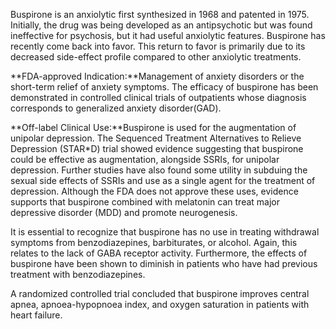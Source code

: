 Buspirone is an anxiolytic first synthesized in 1968 and patented in 1975. Initially, the drug was being developed as an antipsychotic but was found ineffective for psychosis, but it had useful anxiolytic features. Buspirone has recently come back into favor. This return to favor is primarily due to its decreased side-effect profile compared to other anxiolytic treatments.

**FDA-approved Indication:**Management of anxiety disorders or the short-term relief of anxiety symptoms. The efficacy of buspirone has been demonstrated in controlled clinical trials of outpatients whose diagnosis corresponds to generalized anxiety disorder(GAD).

**Off-label Clinical Use:**Buspirone is used for the augmentation of unipolar depression. The Sequenced Treatment Alternatives to Relieve Depression (STAR*D) trial showed evidence suggesting that buspirone could be effective as augmentation, alongside SSRIs, for unipolar depression. Further studies have also found some utility in subduing the sexual side effects of SSRIs and use as a single agent for the treatment of depression. Although the FDA does not approve these uses, evidence supports that buspirone combined with melatonin can treat major depressive disorder (MDD) and promote neurogenesis.

It is essential to recognize that buspirone has no use in treating withdrawal symptoms from benzodiazepines, barbiturates, or alcohol. Again, this relates to the lack of GABA receptor activity. Furthermore, the effects of buspirone have been shown to diminish in patients who have had previous treatment with benzodiazepines.

A randomized controlled trial concluded that buspirone improves central apnea, apnoea-hypopnoea index, and oxygen saturation in patients with heart failure.
